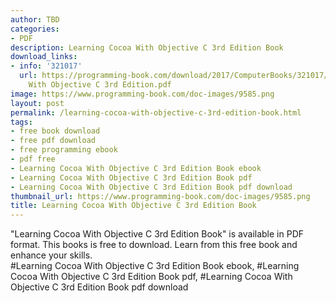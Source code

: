 ```yaml
---
author: TBD
categories:
- PDF
description: Learning Cocoa With Objective C 3rd Edition Book
download_links:
- info: '321017'
  url: https://programming-book.com/download/2017/ComputerBooks/321017/Learning Cocoa
    With Objective C 3rd Edition.pdf
image: https://www.programming-book.com/doc-images/9585.png
layout: post
permalink: /learning-cocoa-with-objective-c-3rd-edition-book.html
tags:
- free book download
- free pdf download
- free programming ebook
- pdf free
- Learning Cocoa With Objective C 3rd Edition Book ebook
- Learning Cocoa With Objective C 3rd Edition Book pdf
- Learning Cocoa With Objective C 3rd Edition Book pdf download
thumbnail_url: https://www.programming-book.com/doc-images/9585.png
title: Learning Cocoa With Objective C 3rd Edition Book
---
```


 
<div class="item-desc text-justify">
  "Learning Cocoa With Objective C 3rd Edition Book" is available in PDF format. This books is free to download. Learn from this free book and enhance your skills.
  <br>
  #Learning Cocoa With Objective C 3rd Edition Book ebook, #Learning Cocoa With Objective C 3rd Edition Book pdf, #Learning Cocoa With Objective C 3rd Edition Book pdf download
</div>